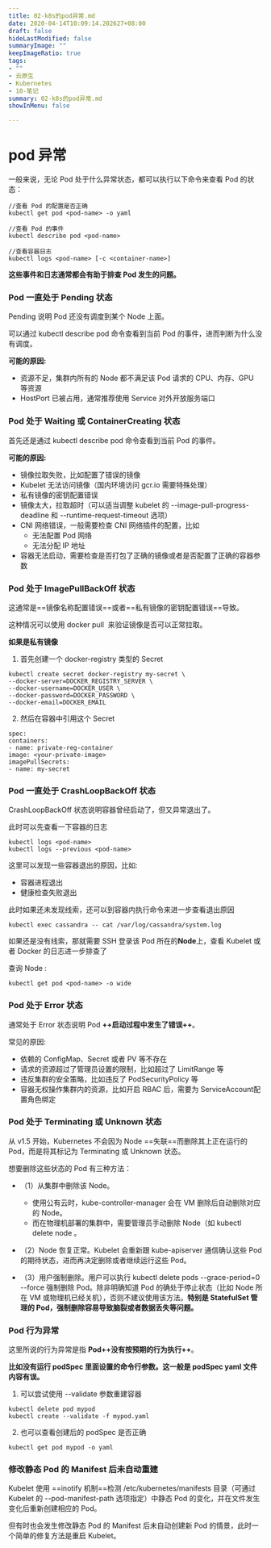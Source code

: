```yaml
---
title: 02-k8s的pod异常.md
date: 2020-04-14T10:09:14.202627+08:00
draft: false
hideLastModified: false
summaryImage: ""
keepImageRatio: true
tags:
- ""
- 云原生
- Kubernetes
- 10-笔记
summary: 02-k8s的pod异常.md
showInMenu: false

---
```



# pod 异常
一般来说，无论 Pod 处于什么异常状态，都可以执行以下命令来查看 Pod 的状态：


```
//查看 Pod 的配置是否正确
kubectl get pod <pod-name> -o yaml 

//查看 Pod 的事件
kubectl describe pod <pod-name> 

//查看容器日志
kubectl logs <pod-name> [-c <container-name>] 
```

**这些事件和日志通常都会有助于排查 Pod 发生的问题。**

### Pod 一直处于 Pending 状态
Pending 说明 Pod 还没有调度到某个 Node 上面。

可以通过 kubectl describe pod <pod-name> 命令查看到当前 Pod 的事件，进而判断为什么没有调度。

**可能的原因:**
- 资源不足，集群内所有的 Node 都不满足该 Pod 请求的 CPU、内存、GPU 等资源
- HostPort 已被占用，通常推荐使用 Service 对外开放服务端口

### Pod 处于 Waiting 或 ContainerCreating 状态
首先还是通过 kubectl describe pod <pod-name> 命令查看到当前 Pod 的事件。

**可能的原因:**

- 镜像拉取失败，比如配置了错误的镜像
- Kubelet 无法访问镜像（国内环境访问 gcr.io 需要特殊处理）
- 私有镜像的密钥配置错误
- 镜像太大，拉取超时（可以适当调整 kubelet 的 --image-pull-progress-deadline 和 --runtime-request-timeout 选项）
- CNI 网络错误，一般需要检查 CNI 网络插件的配置，比如
    - 无法配置 Pod 网络
    - 无法分配 IP 地址
- 容器无法启动，需要检查是否打包了正确的镜像或者是否配置了正确的容器参数

### Pod 处于 ImagePullBackOff 状态
这通常是==镜像名称配置错误==或者==私有镜像的密钥配置错误==导致。

这种情况可以使用 docker pull <image> 来验证镜像是否可以正常拉取。

**如果是私有镜像**
1. 首先创建一个 docker-registry 类型的 Secret


```
kubectl create secret docker-registry my-secret \
--docker-server=DOCKER_REGISTRY_SERVER \
--docker-username=DOCKER_USER \
--docker-password=DOCKER_PASSWORD \
--docker-email=DOCKER_EMAIL
```


2. 然后在容器中引用这个 Secret

```
spec:
containers:
- name: private-reg-container
image: <your-private-image>
imagePullSecrets:
- name: my-secret
```

### Pod 一直处于 CrashLoopBackOff 状态
CrashLoopBackOff 状态说明容器曾经启动了，但又异常退出了。

此时可以先查看一下容器的日志


```
kubectl logs <pod-name>
kubectl logs --previous <pod-name>
```

这里可以发现一些容器退出的原因，比如:

- 容器进程退出
- 健康检查失败退出

此时如果还未发现线索，还可以到容器内执行命令来进一步查看退出原因

```
kubectl exec cassandra -- cat /var/log/cassandra/system.log
```


如果还是没有线索，那就需要 SSH 登录该 Pod 所在的**Node**上，查看 Kubelet 或者 Docker 的日志进一步排查了

查询 Node :

```
kubectl get pod <pod-name> -o wide
```

### Pod 处于 Error 状态
通常处于 Error 状态说明 Pod **++启动过程中发生了错误++**。

常见的原因:
- 依赖的 ConfigMap、Secret 或者 PV 等不存在
- 请求的资源超过了管理员设置的限制，比如超过了 LimitRange 等
- 违反集群的安全策略，比如违反了 PodSecurityPolicy 等
- 容器无权操作集群内的资源，比如开启 RBAC 后，需要为 ServiceAccount配置角色绑定

### Pod 处于 Terminating 或 Unknown 状态
从 v1.5 开始，Kubernetes 不会因为 Node ==失联==而删除其上正在运行的 Pod，而是将其标记为 Terminating 或 Unknown 状态。

想要删除这些状态的 Pod 有三种方法：

- （1）从集群中删除该 Node。
    -  使用公有云时，kube-controller-manager 会在 VM 删除后自动删除对应的 Node。
    -  而在物理机部署的集群中，需要管理员手动删除 Node（如 kubectl delete node <node-name>。


- （2）Node 恢复正常。Kubelet 会重新跟 kube-apiserver 通信确认这些 Pod 的期待状态，进而再决定删除或者继续运行这些 Pod。


- （3）用户强制删除。用户可以执行 kubectl delete pods <pod> --grace-period=0 --force 强制删除 Pod。除非明确知道 Pod 的确处于停止状态（比如 Node 所在 VM 或物理机已经关机），否则不建议使用该方法。**特别是 StatefulSet 管理的 Pod，强制删除容易导致脑裂或者数据丢失等问题。**

### Pod 行为异常
这里所说的行为异常是指 **Pod++没有按预期的行为执行++**。

**比如没有运行 podSpec 里面设置的命令行参数。这一般是 podSpec yaml 文件内容有误。**

1. 可以尝试使用 --validate 参数重建容器

```
kubectl delete pod mypod
kubectl create --validate -f mypod.yaml
```

2. 也可以查看创建后的 podSpec 是否正确

```
kubectl get pod mypod -o yaml
```

### 修改静态 Pod 的 Manifest 后未自动重建

Kubelet 使用 ==inotify 机制==检测 /etc/kubernetes/manifests 目录（可通过 Kubelet 的 --pod-manifest-path 选项指定）中静态 Pod 的变化，并在文件发生变化后重新创建相应的 Pod。

但有时也会发生修改静态 Pod 的 Manifest 后未自动创建新 Pod 的情景，此时一个简单的修复方法是重启 Kubelet。